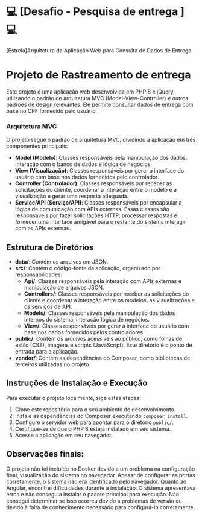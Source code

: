 # :computer: [Desafio - Pesquisa de entrega ] :computer:

[Estrela]Arquitetura da Aplicação Web para Consulta de Dados de Entrega

# Projeto de Rastreamento de entrega

Este projeto é uma aplicação web desenvolvida em PHP 8 e jQuery, utilizando o padrão de arquitetura MVC (Model-View-Controller) e outros padrões de design relevantes. Ele permite consultar dados de entrega com base no CPF fornecido pelo usuário.

### Arquitetura MVC

O projeto segue o padrão de arquitetura MVC, dividindo a aplicação em três componentes principais:

- **Model (Modelo)**: Classes responsáveis pela manipulação dos dados, interação com o banco de dados e lógica de negócios.
- **View (Visualização)**: Classes responsáveis por gerar a interface do usuário com base nos dados fornecidos pelo controlador.
- **Controller (Controlador)**: Classes responsáveis por receber as solicitações do cliente, coordenar a interação entre o modelo e a visualização e gerar uma resposta adequada.
- **Service/API (Serviço/API)**: Classes responsáveis por encapsular a lógica de comunicação com APIs externas. Essas classes são responsáveis por fazer solicitações HTTP, processar respostas e fornecer uma interface amigável para o restante do sistema interagir com as APIs externas.

## Estrutura de Diretórios

- **data/**:  Contém os arquivos em JSON.
- **src/**:   Contém o código-fonte da aplicação, organizado por responsabilidades:
  - **Api/**: Classes responsáveis pela interação com APIs externas e manipulação de arquivos JSON.
  - **Controllers/**: Classes responsáveis por receber as solicitações do cliente e coordenar a interação entre os modelos, as visualizações e os serviços de API.
  - **Models/**: Classes responsáveis pela manipulação dos dados internos do sistema, interação lógica de negócios.
  - **View/**:   Classes responsáveis por gerar a interface do usuário com base nos dados fornecidos pelos controladores.
- **public/**:   Contém os arquivos acessíveis ao público, como folhas de estilo (CSS), imagens e scripts (JavaScript). Este diretório é o ponto de entrada para a aplicação.
- **vendor/**:   Contém as dependências do Composer, como bibliotecas de terceiros utilizadas no projeto.

## Instruções de Instalação e Execução

Para executar o projeto localmente, siga estas etapas:

1. Clone este repositório para o seu ambiente de desenvolvimento.
2. Instale as dependências do Composer executando `composer install`.
3. Configure o servidor web para apontar para o diretório `public/`.
4. Certifique-se de que o PHP 8 esteja instalado em seu sistema.
5. Acesse a aplicação em seu navegador.

## Observações finais:
O projeto não foi incluído no Docker devido a um problema na configuração final, visualização do sistema no navegador. Apesar de configurar as portas corretamente, o sistema não era identificado pelo navegador.
Quanto ao Angular, encontrei dificuldades durante a instalação. O sistema apresentava erros e não conseguia instalar o pacote principal para execução. Não consegui determinar se isso ocorreu devido a problemas de versão ou devido à falta de conhecimento necessário para configurá-lo corretamente.